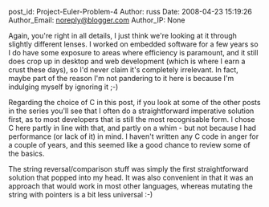 post_id: Project-Euler-Problem-4
Author: russ
Date: 2008-04-23 15:19:26
Author_Email: noreply@blogger.com
Author_IP: None

Again, you're right in all details, I just think we're looking at it through
slightly different lenses. I worked on embedded software for a few years so I
do have some exposure to areas where efficiency is paramount, and it still
does crop up in desktop and web development (which is where I earn a crust
these days), so I'd never claim it's completely irrelevant. In fact, maybe
part of the reason I'm not pandering to it here is because I'm indulging
myself by ignoring it ;-)

Regarding the choice of C in this post, if you look at some of the other posts
in the series you'll see that I often do a straightforward imperative solution
first, as to most developers that is still the most recognisable form. I chose
C here partly in line with that, and partly on a whim - but not because I had
performance (or lack of it) in mind. I haven't written any C code in anger for
a couple of years, and this seemed like a good chance to review some of the
basics.

The string reversal/comparison stuff was simply the first straightforward
solution that popped into my head. It was also convenient in that it was an
approach that would work in most other languages, whereas mutating the string
with pointers is a bit less universal :-)
